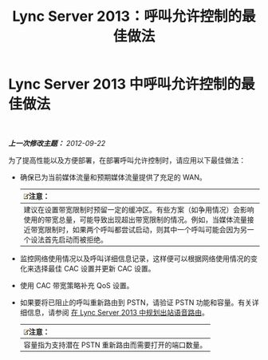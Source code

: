 ﻿---
title: Lync Server 2013：呼叫允许控制的最佳做法
TOCTitle: 呼叫允许控制的最佳做法
ms:assetid: 97173cca-8175-4ae2-a247-eb7ef809da93
ms:mtpsurl: https://technet.microsoft.com/zh-cn/library/Gg398770(v=OCS.15)
ms:contentKeyID: 49313665
ms.date: 05/19/2016
mtps_version: v=OCS.15
ms.translationtype: HT
---

# Lync Server 2013 中呼叫允许控制的最佳做法

 

_**上一次修改主题：** 2012-09-22_

为了提高性能以及方便部署，在部署呼叫允许控制时，请应用以下最佳做法：

  - 确保已为当前媒体流量和预期媒体流量提供了充足的 WAN。
    
    <table>
    <thead>
    <tr class="header">
    <th><img src="images/Dn783119.note(OCS.15).gif" title="note" alt="note" />注意：</th>
    </tr>
    </thead>
    <tbody>
    <tr class="odd">
    <td>建议在设置带宽限制时预留一定的缓冲区。有些方案（如争用情况）会影响使用的带宽总量，可能导致出现超出带宽限制的情况。例如，当媒体流量接近带宽限制时，如果两个呼叫都尝试启动，则其中一个呼叫可能会因为另一个设法首先启动而被拒绝。</td>
    </tr>
    </tbody>
    </table>


  - 监控网络使用情况以及呼叫详细信息记录，这样便可以根据网络使用情况的变化来选择最佳 CAC 设置并更新 CAC 设置。

  - 使用 CAC 带宽策略补充 QoS 设置。

  - 如果要将已阻止的呼叫重新路由到 PSTN，请验证 PSTN 功能和容量。有关详细信息，请参阅 [在 Lync Server 2013 中规划出站语音路由](lync-server-2013-planning-outbound-voice-routing.md)。
    
    <table>
    <thead>
    <tr class="header">
    <th><img src="images/Dn783119.note(OCS.15).gif" title="note" alt="note" />注意：</th>
    </tr>
    </thead>
    <tbody>
    <tr class="odd">
    <td>容量指为支持潜在 PSTN 重新路由而需要打开的端口数量。</td>
    </tr>
    </tbody>
    </table>


